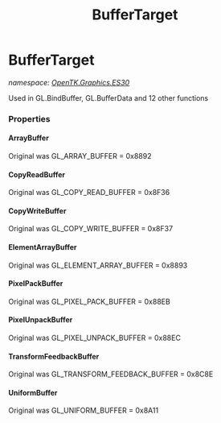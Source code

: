 ﻿---
title: BufferTarget
---

# BufferTarget
_namespace: [OpenTK.Graphics.ES30](N-OpenTK.Graphics.ES30.html)_

Used in GL.BindBuffer, GL.BufferData and 12 other functions



### Properties

#### ArrayBuffer
Original was GL_ARRAY_BUFFER = 0x8892
#### CopyReadBuffer
Original was GL_COPY_READ_BUFFER = 0x8F36
#### CopyWriteBuffer
Original was GL_COPY_WRITE_BUFFER = 0x8F37
#### ElementArrayBuffer
Original was GL_ELEMENT_ARRAY_BUFFER = 0x8893
#### PixelPackBuffer
Original was GL_PIXEL_PACK_BUFFER = 0x88EB
#### PixelUnpackBuffer
Original was GL_PIXEL_UNPACK_BUFFER = 0x88EC
#### TransformFeedbackBuffer
Original was GL_TRANSFORM_FEEDBACK_BUFFER = 0x8C8E
#### UniformBuffer
Original was GL_UNIFORM_BUFFER = 0x8A11

